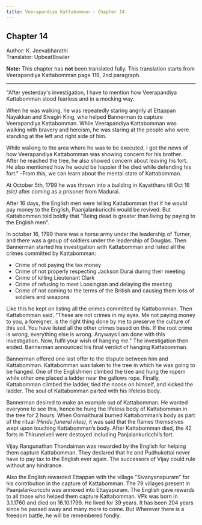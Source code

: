 ```yaml
---
title: Veerapandiya Kattabomman - Chapter 14
---
```


## Chapter 14
Author: K. Jeevabharathi  
Translator: UpbeatBowler

**Note:** This chapter has **not** been translated fully. This translation starts from Veerapandiya Kattabomman page 119, 2nd paragraph.

---

"After yesterday's investigation, I have to mention how Veerapandiya Kattabomman stood fearless and in a mocking way.

When he was walking, he was repeatedly staring angrily at Ettappan Nayakkan and Sivagiri King, who helped Bannerman to capture Veerapandiya Kattabomman. While Veerapandiya Kattabomman was walking with bravery and heroism, he was staring at the people who were standing at the left and right side of him.

While walking to the area where he was to be executed, I got the news of how Veerapandiya Kattabomman was showing concern for his brother. After he reached the tree, he also showed concern about leaving his fort. He also mentioned how he would be happier if he died while defending his fort."
-From this, we can learn about the mental state of Kattabomman.

At October 5th, 1799 he was thrown into a building in Kayattharu till Oct 16 *(sic)* after coming as a prisoner from Madurai. 

After 16 days, the English men were telling Kattabomman that if he would pay money to the English, Paanjalankuricchi would be revived. But Kattabomman told boldly that "Being dead is greater than living by paying to the English men".

In october 16, 1799 there was a horse army under the leadership of Turner, and there was a group of soldiers under the leadership of Douglas. Then Bannerman started his investigation with Kattabomman and listed all the crimes committed by Kattabomman:
 - Crime of not paying the tax money
 - Crime of not properly respecting Jackson Durai during their meeting
 - Crime of killing Lieutenant Clark
 - Crime of refusing to meet Loosingtan and delaying the meeting
 - Crime of not coming to the terms of the British and causing them loss of soldiers and weapons

Like this he kept on listing all the crimes committed by Kattabomman. Then Kattabomman said, "These are not crimes in my eyes. Me not paying money to you, a foreigner, is the right thing done by me to preserve the culture of this soil. You have listed all the other crimes based on this. If the root crime is wrong, everything else is wrong. Anyways I am done with this investigation. Now, fulfil your wish of hanging me." The investigation then ended. Bannerman announced his final verdict of hanging Kattabomman.

Bannerman offered one last offer to the dispute between him and Kattabomman. Kattabomman was taken to the tree in which he was going to be hanged. One of the Englishmen climbed the tree and hung the ropem while other one placed a ladder near the gallows rope. Finally, Kattabomman climbed the ladder, tied the noose on himself, and kicked the ladder. The soul of Kattabomman parted with his lifeless body.

Bannerman desired to make an example out of Kattabomman. He wanted everyone to see this, hence he hung the lifeless body of Kattabomman in the tree for 2 hours.
When Oomaithurai burned Kattabomman’s body as part of the ritual *(Hindu funeral rites)*, it was said that the flames themselves wept upon touching Kattabomman’s body. After Kattabomman died, the 42 forts in Thirunelveli were destoyed including Panjalankuricchi’s fort.

Vijay Rangunathan Thondaiman was rewarded by the English for helping them capture Kattabomman. They declared that he and Pudhukottai never have to pay tax to the English ever again. The successors of Vijay could rule without any hindrance.

Also the English rewarded Ettappan with the village "Sivanyanapuram" for his contribution in the capture of Kattabomman. The 79 villages present in Paanjalankuricchi was annexed into Ettayapuram. The English gave rewards to all those who helped them capture Kattabomman. VPk was born in 3.1.1760 and died on 16.10.1799. He lived for 39 years. It has been 204 years since he passed away and many more to come. But Wherever there is a freedom battle, he will be remembered fondly.

